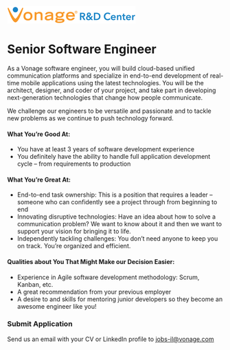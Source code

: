 ![Vonage Logo](/Images/logo-RnD-web.png)

# Senior Software Engineer
As a Vonage software engineer, you will build cloud-based unified communication platforms and specialize in end-to-end development of real-time mobile applications using the latest technologies. You will be the architect, designer, and coder of your project, and take part in developing next-generation technologies that change how people communicate.

We challenge our engineers to be versatile and passionate and to tackle new problems as we continue to push technology forward.

#### What You’re Good At:
* You have at least 3 years of software development experience
* You definitely have the ability to handle full application development cycle – from requirements to production

#### What You’re Great At:
* End-to-end task ownership: This is a position that requires a leader – someone who can confidently see a project through from beginning to end
* Innovating disruptive technologies: Have an idea about how to solve a communication problem? We want to know about it and then we want to support your vision for bringing it to life.
* Independently tackling challenges: You don’t need anyone to keep you on track. You’re organized and efficient.

#### Qualities about You That Might Make our Decision Easier:
* Experience in Agile software development methodology: Scrum, Kanban, etc.
* A great recommendation from your previous employer
* A desire to and skills for mentoring junior developers so they become an awesome engineer like you!

### Submit Application
Send us an email with your CV or LinkedIn profile to <a href="mailto:jobs-il@vonage.com">jobs-il@vonage.com</a>
